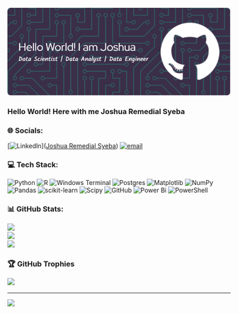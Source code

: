 

![Josshua-DSA](github-header-image.png)
### Hello World! Here with me Joshua Remedial Syeba


### 🌐 Socials:
[![LinkedIn](https://img.shields.io/badge/LinkedIn-%230077B5.svg?logo=linkedin&logoColor=white)]([Joshua Remedial Syeba](https://www.linkedin.com/in/joshua-remedial-syeba-0024a8326/)) [![email](https://img.shields.io/badge/Email-D14836?logo=gmail&logoColor=white)](mailto:joshuasyeba@gmail.com) 

### 💻 Tech Stack:
![Python](https://img.shields.io/badge/python-3670A0?style=for-the-badge&logo=python&logoColor=ffdd54) ![R](https://img.shields.io/badge/r-%23276DC3.svg?style=for-the-badge&logo=r&logoColor=white) ![Windows Terminal](https://img.shields.io/badge/Windows%20Terminal-%234D4D4D.svg?style=for-the-badge&logo=windows-terminal&logoColor=white) ![Postgres](https://img.shields.io/badge/postgres-%23316192.svg?style=for-the-badge&logo=postgresql&logoColor=white) ![Matplotlib](https://img.shields.io/badge/Matplotlib-%23ffffff.svg?style=for-the-badge&logo=Matplotlib&logoColor=black) ![NumPy](https://img.shields.io/badge/numpy-%23013243.svg?style=for-the-badge&logo=numpy&logoColor=white) ![Pandas](https://img.shields.io/badge/pandas-%23150458.svg?style=for-the-badge&logo=pandas&logoColor=white) ![scikit-learn](https://img.shields.io/badge/scikit--learn-%23F7931E.svg?style=for-the-badge&logo=scikit-learn&logoColor=white) ![Scipy](https://img.shields.io/badge/SciPy-%230C55A5.svg?style=for-the-badge&logo=scipy&logoColor=%white) ![GitHub](https://img.shields.io/badge/github-%23121011.svg?style=for-the-badge&logo=github&logoColor=white) ![Power Bi](https://img.shields.io/badge/power_bi-F2C811?style=for-the-badge&logo=powerbi&logoColor=black) ![PowerShell](https://img.shields.io/badge/PowerShell-%235391FE.svg?style=for-the-badge&logo=powershell&logoColor=white)
### 📊 GitHub Stats:
![](https://github-readme-stats.vercel.app/api?username=Josshua-DSA&theme=tokyonight&hide_border=false&include_all_commits=true&count_private=true)<br/>
![](https://nirzak-streak-stats.vercel.app/?user=Josshua-DSA&theme=tokyonight&hide_border=false)<br/>
![](https://github-readme-stats.vercel.app/api/top-langs/?username=Josshua-DSA&theme=tokyonight&hide_border=false&include_all_commits=true&count_private=true&layout=compact)

### 🏆 GitHub Trophies
![](https://github-profile-trophy.vercel.app/?username=Josshua-DSA&theme=radical&no-frame=false&no-bg=false&margin-w=4)

---
[![](https://visitcount.itsvg.in/api?id=Josshua-DSA&icon=0&color=0)](https://visitcount.itsvg.in)

<!-- Proudly created with GPRM ( https://gprm.itsvg.in ) -->